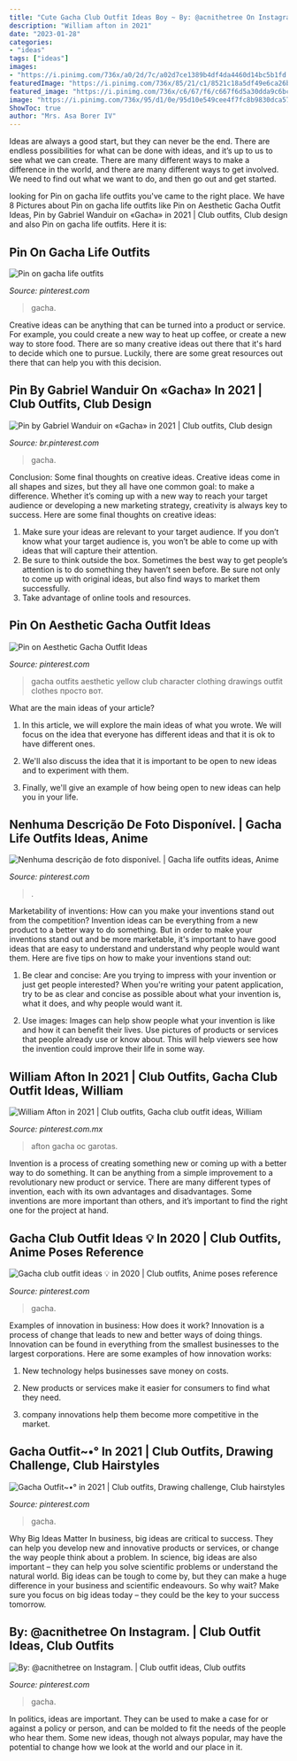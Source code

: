 ```yaml
---
title: "Cute Gacha Club Outfit Ideas Boy ~ By: @acnithetree On Instagram."
description: "William afton in 2021"
date: "2023-01-28"
categories:
- "ideas"
tags: ["ideas"]
images:
- "https://i.pinimg.com/736x/a0/2d/7c/a02d7ce1389b4df4da4460d14bc5b1fd.jpg"
featuredImage: "https://i.pinimg.com/736x/85/21/c1/8521c18a5df49e6ca26bed659af78235.jpg"
featured_image: "https://i.pinimg.com/736x/c6/67/f6/c667f6d5a30dda9c6bcb6168d2d7c736.jpg"
image: "https://i.pinimg.com/736x/95/d1/0e/95d10e549cee4f7fc8b9830dca5790a1.jpg"
ShowToc: true
author: "Mrs. Asa Borer IV"
---
```



Ideas are always a good start, but they can never be the end. There are endless possibilities for what can be done with ideas, and it’s up to us to see what we can create. There are many different ways to make a difference in the world, and there are many different ways to get involved. We need to find out what we want to do, and then go out and get started.

	

		
looking for Pin on gacha life outfits you've came to the right place. We have 8 Pictures about Pin on gacha life outfits like Pin on Aesthetic Gacha Outfit Ideas, Pin by Gabriel Wanduir on «Gacha» in 2021 | Club outfits, Club design and also Pin on gacha life outfits. Here it is:
		
    
## Pin On Gacha Life Outfits

<img loading=lazy src="https://i.pinimg.com/736x/42/da/ef/42daef146777a8882a38511a99dda972.jpg" onerror="this.onerror=null;this.src='https://tse1.mm.bing.net/th?id=OIP.qtDMIcoFLrO0TlRSUtpPbgHaHK&amp;pid=15.1';" alt="Pin on gacha life outfits">

_Source: pinterest.com_

>gacha. 

	

Creative ideas can be anything that can be turned into a product or service. For example, you could create a new way to heat up coffee, or create a new way to store food. There are so many creative ideas out there that it's hard to decide which one to pursue. Luckily, there are some great resources out there that can help you with this decision.

    
## Pin By Gabriel Wanduir On «Gacha» In 2021 | Club Outfits, Club Design

<img loading=lazy src="https://i.pinimg.com/736x/95/d1/0e/95d10e549cee4f7fc8b9830dca5790a1.jpg" onerror="this.onerror=null;this.src='https://tse4.mm.bing.net/th?id=OIP.7GzuGd0rY0a1sg_3dEk5yAHaM6&amp;pid=15.1';" alt="Pin by Gabriel Wanduir on «Gacha» in 2021 | Club outfits, Club design">

_Source: br.pinterest.com_

>gacha. 

	

Conclusion: Some final thoughts on creative ideas.
Creative ideas come in all shapes and sizes, but they all have one common goal: to make a difference. Whether it’s coming up with a new way to reach your target audience or developing a new marketing strategy, creativity is always key to success. Here are some final thoughts on creative ideas: 
1. Make sure your ideas are relevant to your target audience. If you don’t know what your target audience is, you won’t be able to come up with ideas that will capture their attention. 
2. Be sure to think outside the box. Sometimes the best way to get people’s attention is to do something they haven’t seen before. Be sure not only to come up with original ideas, but also find ways to market them successfully. 
3. Take advantage of online tools and resources.

    
## Pin On Aesthetic Gacha Outfit Ideas

<img loading=lazy src="https://i.pinimg.com/736x/a0/2d/7c/a02d7ce1389b4df4da4460d14bc5b1fd.jpg" onerror="this.onerror=null;this.src='https://tse2.mm.bing.net/th?id=OIP.AfBokxHmEb1MnHK_3iE5gQHaHa&amp;pid=15.1';" alt="Pin on Aesthetic Gacha Outfit Ideas">

_Source: pinterest.com_

>gacha outfits aesthetic yellow club character clothing drawings outfit clothes просто вот. 

	

What are the main ideas of your article?
1. In this article, we will explore the main ideas of what you wrote. We will focus on the idea that everyone has different ideas and that it is ok to have different ones.
2. We'll also discuss the idea that it is important to be open to new ideas and to experiment with them.

3. Finally, we'll give an example of how being open to new ideas can help you in your life.

    
## Nenhuma Descrição De Foto Disponível. | Gacha Life Outfits Ideas, Anime

<img loading=lazy src="https://i.pinimg.com/736x/18/57/e7/1857e736151a054ef030f229c1bc618e.jpg" onerror="this.onerror=null;this.src='https://tse1.mm.bing.net/th?id=OIP._hACzfYnhRfEMACwVV4QjgHaHb&amp;pid=15.1';" alt="Nenhuma descrição de foto disponível. | Gacha life outfits ideas, Anime">

_Source: pinterest.com_

>. 

	

Marketability of inventions: How can you make your inventions stand out from the competition?
Invention ideas can be everything from a new product to a better way to do something. But in order to make your inventions stand out and be more marketable, it's important to have good ideas that are easy to understand and understand why people would want them. Here are five tips on how to make your inventions stand out:
1. Be clear and concise: Are you trying to impress with your invention or just get people interested? When you're writing your patent application, try to be as clear and concise as possible about what your invention is, what it does, and why people would want it.

2. Use images: Images can help show people what your invention is like and how it can benefit their lives. Use pictures of products or services that people already use or know about. This will help viewers see how the invention could improve their life in some way.

    
## William Afton In 2021 | Club Outfits, Gacha Club Outfit Ideas, William

<img loading=lazy src="https://i.pinimg.com/736x/12/93/1e/12931ef8212d0ca6209b528e95a1c29d.jpg" onerror="this.onerror=null;this.src='https://tse4.mm.bing.net/th?id=OIP.1zTHNndz1BEDobv-2tFM8gHaLg&amp;pid=15.1';" alt="William Afton in 2021 | Club outfits, Gacha club outfit ideas, William">

_Source: pinterest.com.mx_

>afton gacha oc garotas. 

	

Invention is a process of creating something new or coming up with a better way to do something. It can be anything from a simple improvement to a revolutionary new product or service. There are many different types of invention, each with its own advantages and disadvantages. Some inventions are more important than others, and it’s important to find the right one for the project at hand.

    
## Gacha Club Outfit Ideas 💡 In 2020 | Club Outfits, Anime Poses Reference

<img loading=lazy src="https://i.pinimg.com/736x/9b/81/b5/9b81b56cdd81aeee540873d5b858b5cc.jpg" onerror="this.onerror=null;this.src='https://tse1.mm.bing.net/th?id=OIP.Sxu5uymc0MatJRvZWE7nzwHaE3&amp;pid=15.1';" alt="Gacha club outfit ideas 💡 in 2020 | Club outfits, Anime poses reference">

_Source: pinterest.com_

>gacha. 

	

Examples of innovation in business: How does it work?
Innovation is a process of change that leads to new and better ways of doing things. Innovation can be found in everything from the smallest businesses to the largest corporations. Here are some examples of how innovation works:
1. New technology helps businesses save money on costs.

2. New products or services make it easier for consumers to find what they need.

3. company innovations help them become more competitive in the market.


    
## Gacha Outfit~•° In 2021 | Club Outfits, Drawing Challenge, Club Hairstyles

<img loading=lazy src="https://i.pinimg.com/736x/c6/67/f6/c667f6d5a30dda9c6bcb6168d2d7c736.jpg" onerror="this.onerror=null;this.src='https://tse4.mm.bing.net/th?id=OIP.tCqnjdiiafTyCeiFQZ8k-QHaHQ&amp;pid=15.1';" alt="Gacha Outfit~•° in 2021 | Club outfits, Drawing challenge, Club hairstyles">

_Source: pinterest.com_

>gacha. 

	

Why Big Ideas Matter
In business, big ideas are critical to success. They can help you develop new and innovative products or services, or change the way people think about a problem. In science, big ideas are also important – they can help you solve scientific problems or understand the natural world.
Big ideas can be tough to come by, but they can make a huge difference in your business and scientific endeavours. So why wait? Make sure you focus on big ideas today – they could be the key to your success tomorrow.

    
## By: @acnithetree On Instagram. | Club Outfit Ideas, Club Outfits

<img loading=lazy src="https://i.pinimg.com/736x/85/21/c1/8521c18a5df49e6ca26bed659af78235.jpg" onerror="this.onerror=null;this.src='https://tse4.mm.bing.net/th?id=OIP.MT9W2KKZLxQ_JC6mc1GRZwHaHa&amp;pid=15.1';" alt="By: @acnithetree on Instagram. | Club outfit ideas, Club outfits">

_Source: pinterest.com_

>gacha. 

	

In politics, ideas are important. They can be used to make a case for or against a policy or person, and can be molded to fit the needs of the people who hear them. Some new ideas, though not always popular, may have the potential to change how we look at the world and our place in it.

